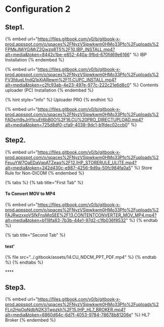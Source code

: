 # Configuration 2

## Step1.&#x20;

{% embed url="https://files.gitbook.com/v0/b/gitbook-x-prod.appspot.com/o/spaces%2FNyzVSjpwkwm0HMo33Pfo%2Fuploads%2FPMkJMjYGiMrZ2Qwzq8T5%2F10.IBP_INSTALL.mp4?alt=media&token=8442c1be-e852-440a-9fbd-670fd69e6166" %}
IBP Installation
{% endembed %}

{% embed url="https://files.gitbook.com/v0/b/gitbook-x-prod.appspot.com/o/spaces%2FNyzVSjpwkwm0HMo33Pfo%2Fuploads%2FV3fduqLfndQ1pXiARewm%2F11.CUPC_INSTALL.mp4?alt=media&token=c2fc93ab-4e23-497e-977c-222c21e6d8c0" %}
Contents uploader (PC) Installation
{% endembed %}

{% hint style="info" %}
Uploader PRO
{% endhint %}

{% embed url="https://files.gitbook.com/v0/b/gitbook-x-prod.appspot.com/o/spaces%2FNyzVSjpwkwm0HMo33Pfo%2Fuploads%2FADsrh9sJnYtcuEt6bB0O%2F16.CU%20PRO_DIRECTUPLOAD.mp4?alt=media&token=725d8df0-cfa9-4038-9dc1-b1fdec02ccb0" %}

## Step2.

{% embed url="https://files.gitbook.com/v0/b/gitbook-x-prod.appspot.com/o/spaces%2FNyzVSjpwkwm0HMo33Pfo%2Fuploads%2FeuuYW7OaEDaVqpATZeaq%2F12.IHP_STORERULE_ULITE.mp4?alt=media&token=242d430c-e987-4256-9d9a-50fc984fa0a5" %}
Store Rule for Non-DICOM
{% endembed %}



{% tabs %}
{% tab title="First Tab" %}
#### **To Convert MOV to MP4**

{% embed url="https://files.gitbook.com/v0/b/gitbook-x-prod.appspot.com/o/spaces%2FNyzVSjpwkwm0HMo33Pfo%2Fuploads%2FAJRwzxxoVSfkFnsMqSEE%2F13.CONTENTCONVERTER_MOV_MP4.mp4?alt=media&token=b118fa83-7b3b-44e1-97d2-c1fb036f8532" %}
{% endtab %}

{% tab title="Second Tab" %}
#### test'

{% file src="../.gitbook/assets/14.CU_NDCM_PPT_PDF.mp4" %}
{% endtab %}
{% endtabs %}



&#x20;****&#x20;

## Step3.&#x20;



{% embed url="https://files.gitbook.com/v0/b/gitbook-x-prod.appspot.com/o/spaces%2FNyzVSjpwkwm0HMo33Pfo%2Fuploads%2FLn2HpOpNdbN2K3Twpzkh%2F15.IHP_HL7_BROKER.mp4?alt=media&token=6860d64c-6d7f-4053-9784-78678b81206e" %}
HL7 Broker
{% endembed %}









